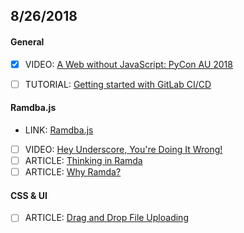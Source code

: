 ## 8/26/2018


#### General
- [x] VIDEO: [A Web without JavaScript: PyCon AU 2018](https://www.youtube.com/watch?v=2XSeNQyPlTY)
- [ ] TUTORIAL: [Getting started with GitLab CI/CD](https://gitlab.com/help/ci/quick_start/README)


#### Ramdba.js
- LINK: [Ramdba.js](https://ramdajs.com)
- [ ] VIDEO: [Hey Underscore, You're Doing It Wrong!](https://www.youtube.com/watch?v=m3svKOdZijA&app=desktop)
- [ ] ARTICLE: [Thinking in Ramda](http://randycoulman.com/blog/2016/05/24/thinking-in-ramda-getting-started/) 
- [ ] ARTICLE: [Why Ramda?](https://fr.umio.us/why-ramda/)

#### CSS & UI
- [ ] ARTICLE: [Drag and Drop File Uploading](https://css-tricks.com/drag-and-drop-file-uploading/)

